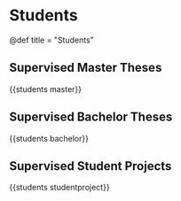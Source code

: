 # Students

@def title = "Students"

## Supervised Master Theses
{{students master}}

## Supervised Bachelor Theses
{{students bachelor}}

## Supervised Student Projects
{{students studentproject}}
